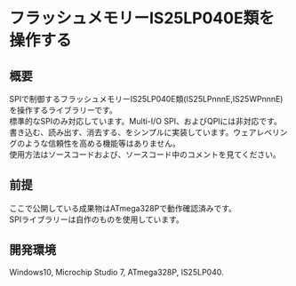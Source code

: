 # フラッシュメモリーIS25LP040E類を操作する

## 概要
SPIで制御するフラッシュメモリーIS25LP040E類(IS25LPnnnE,IS25WPnnnE)を操作するライブラリーです。  
標準的なSPIのみ対応しています。Multi-I/O SPI、およびQPIには非対応です。  
書き込む、読み出す、消去する、をシンプルに実装しています。ウェアレベリングのような信頼性を高める機能等はありません。  
使用方法はソースコードおよび、ソースコード中のコメントを見てください。

## 前提
ここで公開している成果物はATmega328Pで動作確認済みです。  
SPIライブラリーは自作のものを使用しています。

## 開発環境
Windows10, Microchip Studio 7, ATmega328P, IS25LP040.
